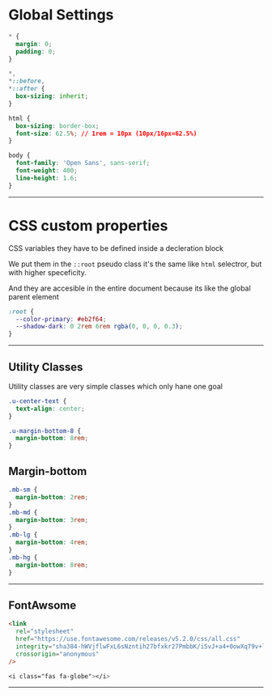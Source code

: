 # Global Settings

```css
* {
  margin: 0;
  padding: 0;
}

*,
*::before,
*::after {
  box-sizing: inherit;
}

html {
  box-sizing: border-box;
  font-size: 62.5%; // 1rem = 10px (10px/16px=62.5%)
}

body {
  font-family: 'Open Sans', sans-serif;
  font-weight: 400;
  line-height: 1.6;
}
```

---

# CSS custom properties

CSS variables they have to be defined inside a decleration block

We put them in the `::root` pseudo class it's the same like `html` selectror, but with higher speceficity.

And they are accesible in the entire document because its like the global parent element

```css
:root {
  --color-primary: #eb2f64;
  --shadow-dark: 0 2rem 6rem rgba(0, 0, 0, 0.3);
}
```

---

## Utility Classes

Utility classes are very simple classes which only hane one goal

```css
.u-center-text {
  text-align: center;
}

.u-margin-bottom-8 {
  margin-bottom: 8rem;
}
```

## Margin-bottom

```css
.mb-sm {
  margin-bottom: 2rem;
}
.mb-md {
  margin-bottom: 3rem;
}
.mb-lg {
  margin-bottom: 4rem;
}
.mb-hg {
  margin-bottom: 8rem;
}
```

---

## FontAwsome

```html
<link
  rel="stylesheet"
  href="https://use.fontawesome.com/releases/v5.2.0/css/all.css"
  integrity="sha384-hWVjflwFxL6sNzntih27bfxkr27PmbbK/iSvJ+a4+0owXq79v+lsFkW54bOGbiDQ"
  crossorigin="anonymous"
/>
```

```css
<i class="fas fa-globe"></i>
```

---
